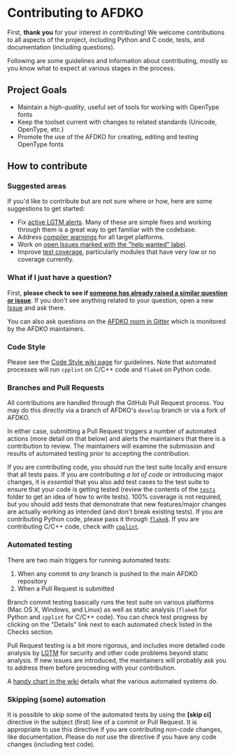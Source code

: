 # Contributing to AFDKO

First, **thank you** for your interest in contributing! We welcome contributions to all aspects of the project, including Python and C code, tests, and documentation (including questions).

Following are some guidelines and information about contributing, mostly so you know what to expect at various stages in the process.

## Project Goals
 - Maintain a _high-quality_, useful set of tools for working with OpenType fonts
 - Keep the toolset current with changes to related standards (Unicode, OpenType, etc.)
 - Promote the use of the AFDKO for creating, editing and testing OpenType fonts

## How to contribute

### Suggested areas
If you'd like to contribute but are not sure where or how, here are some suggestions to get started:
 - Fix [active LGTM alerts](https://lgtm.com/projects/g/adobe-type-tools/afdko/alerts/?mode=list). Many of these are simple fixes and working through them is a great way to get familiar with the codebase.
 - Address [compiler warnings](https://github.com/adobe-type-tools/afdko/issues/633) for all target platforms.
 - Work on [open Issues marked with the "help wanted" label](https://github.com/adobe-type-tools/afdko/issues?q=is%3Aissue+label%3A%22help+wanted%22+is%3Aopen).
 - Improve [test coverage](https://codecov.io/gh/adobe-type-tools/afdko/branch/develop), particularly modules that have very low or no coverage currently.

### What if I just have a question?
First, **please check to see if [someone has already raised a similar question or issue](https://github.com/adobe-type-tools/afdko/issues?utf8=%E2%9C%93&q=is%3Aissue)**. If you don't see anything related to your question, open a new [Issue](https://github.com/adobe-type-tools/afdko/issues/new) and ask there.

You can also ask questions on the [AFDKO room in Gitter](https://gitter.im/adobe-type-tools/afdko) which is monitored by the AFDKO maintainers.

### Code Style
Please see the [Code Style wiki page](https://github.com/adobe-type-tools/afdko/wiki/Code-Style) for guidelines. Note that automated processes will run `cpplint` on C/C++ code and `flake8` on Python code.

### Branches and Pull Requests
All contributions are handled through the GitHub Pull Request process. You may do this directly via a branch of AFDKO's `develop` branch or via a fork of AFDKO.

In either case, submitting a Pull Request triggers a number of automated actions (more detail on that below) and alerts the maintainers that there is a contribution to review. The maintainers will examine the submission and results of automated testing prior to accepting the contribution.

If you are contributing code, you should run the test suite locally and ensure that all tests pass. If you are contributing _a lot of code_ or introducing major changes, it is *essential* that you also add test cases to the test suite to ensure that your code is getting tested (review the contents of the [`tests`](./tests/) folder to get an idea of how to write tests). 100% coverage is not required, but you should add tests that demonstrate that new features/major changes are actually working as intended (and don't break existing tests). If you are contributing Python code, please pass it through [`flake8`](http://flake8.pycqa.org/en/latest/). If you are contributing C/C++ code, check with [`cpplint`](https://github.com/cpplint/cpplint).

### Automated testing
There are two main triggers for running automated tests:
 1. When any commit to _any_ branch is pushed to the main AFDKO repository
 2. When a Pull Request is submitted
 
Branch commit testing basically runs the test suite on various platforms (Mac OS X, Windows, and Linux) as well as static analysis (`flake8` for Python and `cpplint` for C/C++ code). You can check test progress by clicking on the "Details" link next to each automated check listed in the Checks section.

Pull Request testing is a bit more rigorous, and includes more detailed code analysis by [LGTM](https://lgtm.com/projects/g/adobe-type-tools/afdko/alerts/?mode=list) for security and other code problems beyond static analysis. If new issues are introduced, the maintainers will probably ask you to address them before proceeding with your contribution.

A [handy chart in the wiki](https://github.com/adobe-type-tools/afdko/wiki/CI-Matrix) details what the various automated systems do.

### Skipping (some) automation
It is possible to skip some of the automated tests by using the **[skip ci]** directive in the subject (first) line of a commit or Pull Request. It is appropriate to use this directive if you are contributing _non-code_ changes, like documentation. Please do _not_ use the directive if you have any code changes (including test code).
